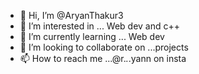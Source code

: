 - 👋 Hi, I’m @AryanThakur3
- 👀 I’m interested in ... Web dev and c++
- 🌱 I’m currently learning ... Web dev
- 💞️ I’m looking to collaborate on ...projects
- 📫 How to reach me ...@r._._.yann on insta

<!---
AryanThakur3/AryanThakur3 is a ✨ special ✨ repository because its `README.md` (this file) appears on your GitHub profile.
You can click the Preview link to take a look at your changes.
--->
